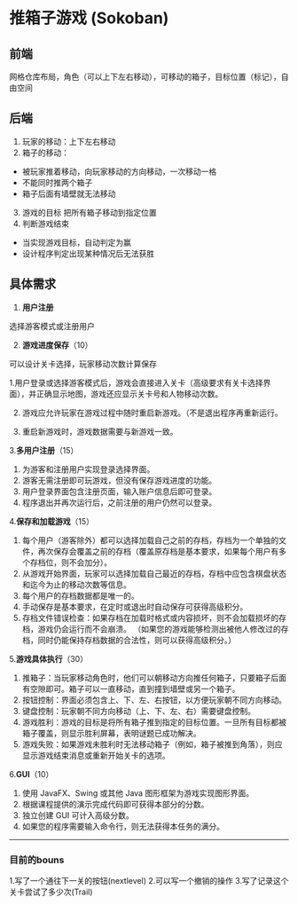 # 推箱子游戏 (Sokoban)

## 前端
网格仓库布局，角色（可以上下左右移动），可移动的箱子，目标位置（标记），自由空间
## 后端
1. 玩家的移动：上下左右移动
2. 箱子的移动：
- 被玩家推着移动，向玩家移动的方向移动，一次移动一格
- 不能同时推两个箱子
- 箱子后面有墙壁就无法移动
3. 游戏的目标
把所有箱子移动到指定位置
4. 判断游戏结束
- 当实现游戏目标，自动判定为赢
- 设计程序判定出现某种情况后无法获胜
## 具体需求
1. **用户注册**

选择游客模式或注册用户

2. **游戏进度保存**（10）


可以设计关卡选择，玩家移动次数计算保存

1.用户登录或选择游客模式后，游戏会直接进入关卡（高级要求有关卡选择界面），并正确显示地图，游戏还应显示关卡号和人物移动次数。

2. 游戏应允许玩家在游戏过程中随时重启新游戏。（不是退出程序再重新运行。

3. 重启新游戏时，游戏数据需要与新游戏一致。

3.**多用户注册**（15）
1. 为游客和注册用户实现登录选择界面。
2.  游客无需注册即可玩游戏，但没有保存游戏进度的功能。
3.  用户登录界面包含注册页面，输入账户信息后即可登录。
4.  程序退出并再次运行后，之前注册的用户仍然可以登录。

4.**保存和加载游戏**（15）

1. 每个用户（游客除外）都可以选择加载自己之前的存档，存档为一个单独的文件，再次保存会覆盖之前的存档（覆盖原存档是基本要求，如果每个用户有多个存档位，则不会加分）。
2. 从游戏开始界面，玩家可以选择加载自己最近的存档，存档中应包含棋盘状态和迄今为止的移动次数等信息。
3. 每个用户的存档数据都是唯一的。
4. 手动保存是基本要求，在定时或退出时自动保存可获得高级积分。
5. 存档文件错误检查：如果存档在加载时格式或内容损坏，则不会加载损坏的存档，游戏仍会运行而不会崩溃。 （如果您的游戏能够检测出被他人修改过的存档，同时仍能保持存档数据的合法性，则可以获得高级积分。）


5.**游戏具体执行**（30）

1. 推箱子：当玩家移动角色时，他们可以朝移动方向推任何箱子，只要箱子后面有空隙即可。箱子可以一直移动，直到撞到墙壁或另一个箱子。
2.  按钮控制：界面必须包含上、下、左、右按钮，以方便玩家朝不同方向移动。
3.  键盘控制：玩家朝不同方向移动（上、下、左、右）需要键盘控制。
4.  游戏胜利：游戏的目标是将所有箱子推到指定的目标位置。一旦所有目标都被箱子覆盖，则显示胜利屏幕，表明谜题已成功解决。
5.  游戏失败：如果游戏未胜利时无法移动箱子（例如，箱子被推到角落），则应显示游戏结束消息或重新开始关卡的选项。

6.**GUI**（10）

1. 使用 JavaFX、Swing 或其他 Java 图形框架为游戏实现图形界面。
2. 根据课程提供的演示完成代码即可获得本部分的分数。
3. 独立创建 GUI 可计入高级分数。 
4. 如果您的程序需要输入命令行，则无法获得本任务的满分。
-----------------------------------------------------------
### 目前的bouns
1.写了一个通往下一关的按钮(nextlevel)
2.可以写一个撤销的操作
3.写了记录这个关卡尝试了多少次(Trail)



